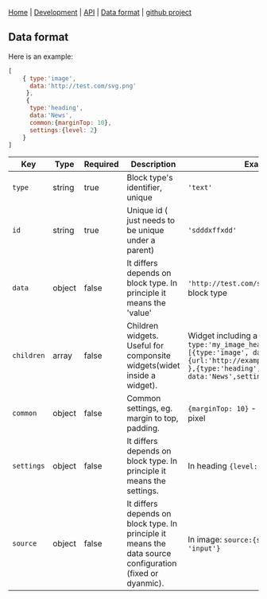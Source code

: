 [Home](/) | [Development](/development) | [API](/api) | [Data format](/data-format) | [github project](https://github.com/dmeditor/dmeditor)

## Data format

Here is an example:

```javascript
[
    { type:'image',
      data:'http://test.com/svg.png'
     },
     { 
      type:'heading', 
      data:'News', 
      common:{marginTop: 10},
      settings:{level: 2}
    }
]
```

| Key | Type | Required | Description | Example  |
|-----|--|---|----|---|
|  `type` | string | true  | Block type's identifier, unique   |  `'text'` |
|  `id`  | string |true | Unique id ( just needs to be unique under a parent)  |  `'sdddxffxdd'` |
|  `data`  | object | false | It differs depends on block type. In principle it means the 'value'   |  `'http://test.com/svg.png'` in `image` block type |
| `children`| array | false  | Children widgets. Useful for componsite widgets(widet inside a widget). | Widget including a image and heading:  `type:'my_image_heading', children:[{type:'image', data {url:'http://example.com/image.png'} },{type:'heading', data:'News',settings:{level: 2} }]`|
|  `common`| object | false  | Common settings, eg. margin to top, padding.   |  `{marginTop: 10}` - margin to top is 10 pixel |
|  `settings` | object | false   |  It differs depends on block type. In principle it means the settings.  | In heading `{level: 2}` means using h2 |
|  `source`  | object  | false |  It differs depends on block type. In principle it means the data source configuration (fixed or dyanmic).  | In image: `source:{sourceType: 'input'}`|
